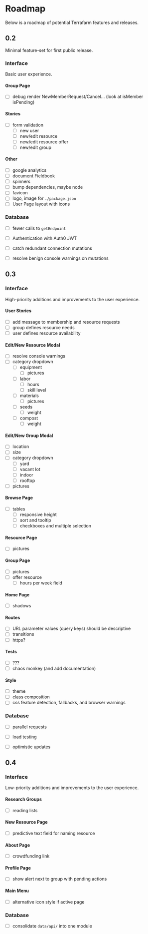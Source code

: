 # Roadmap

Below is a roadmap of potential Terrafarm features and releases.

## 0.2

Minimal feature-set for first public release.

### Interface

Basic user experience.

#### Group Page
- [ ] debug render NewMemberRequest/Cancel... (look at isMember isPending)

#### Stories
- [ ] form validation
  - [ ] new user
  - [ ] new/edit resource
  - [ ] new/edit resource offer
  - [ ] new/edit group

#### Other
- [ ] google analytics
- [ ] document Fieldbook
- [ ] spinners
- [ ] bump dependencies, maybe node
- [ ] favicon
- [ ] logo, image for `./package.json`
- [ ] User Page layout with icons

### Database
- [ ] fewer calls to `getEndpoint`
- [ ] Authentication with Auth0 JWT
- [ ] catch redundant connection mutations
- [ ] resolve benign console warnings on mutations


## 0.3

### Interface

High-priority additions and improvements to the user experience.

#### User Stories
- [ ] add message to membership and resource requests
- [ ] group defines resource needs
- [ ] user defines resource availability

#### Edit/New Resource Modal
- [ ] resolve console warnings
- [ ] category dropdown
  - [ ] equipment
    - [ ] pictures
  - [ ] labor
    - [ ] hours
    - [ ] skill level
  - [ ] materials
    - [ ] pictures
  - [ ] seeds
    - [ ] weight
  - [ ] compost
    - [ ] weight

#### Edit/New Group Modal
- [ ] location
- [ ] size
- [ ] category dropdown
  - [ ] yard
  - [ ] vacant lot
  - [ ] indoor
  - [ ] rooftop
- [ ] pictures

#### Browse Page
- [ ] tables
  - [ ] responsive height
  - [ ] sort and tooltip
  - [ ] checkboxes and multiple selection

#### Resource Page
- [ ] pictures

#### Group Page
- [ ] pictures
- [ ] offer resource
  - [ ] hours per week field

#### Home Page
- [ ] shadows

#### Routes
- [ ] URL parameter values (query keys) should be descriptive
- [ ] transitions
- [ ] https?

#### Tests
- [ ] ???
- [ ] chaos monkey (and add documentation)

#### Style
- [ ] theme
- [ ] class composition
- [ ] css feature detection, fallbacks, and browser warnings

### Database
- [ ] parallel requests
- [ ] load testing
- [ ] optimistic updates


## 0.4

### Interface

Low-priority additions and improvements to the user experience.

#### Research Groups
- [ ] reading lists

#### New Resource Page
- [ ] predictive text field for naming resource

#### About Page
- [ ] crowdfunding link

#### Profile Page
- [ ] show alert next to group with pending actions

#### Main Menu
- [ ] alternative icon style if active page

### Database
- [ ] consolidate `data/api/` into one module

